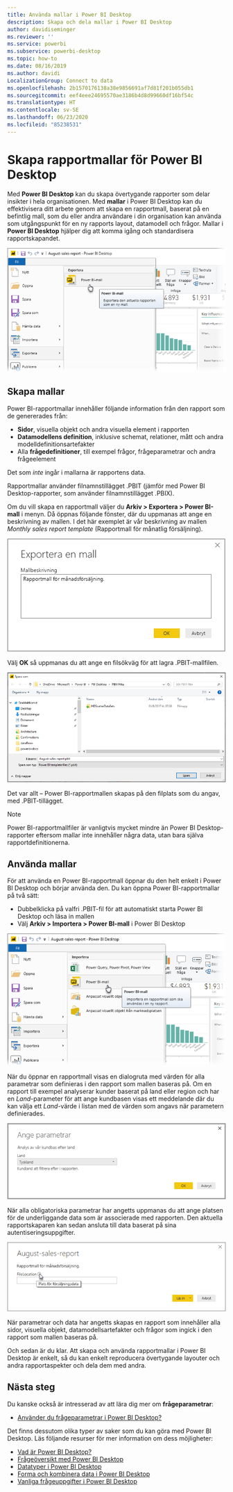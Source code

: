 ```yaml
---
title: Använda mallar i Power BI Desktop
description: Skapa och dela mallar i Power BI Desktop
author: davidiseminger
ms.reviewer: ''
ms.service: powerbi
ms.subservice: powerbi-desktop
ms.topic: how-to
ms.date: 08/16/2019
ms.author: davidi
LocalizationGroup: Connect to data
ms.openlocfilehash: 2b1570176138a38e9856691af7d81f201b055db1
ms.sourcegitcommit: eef4eee24695570ae3186b4d8d99660df16bf54c
ms.translationtype: HT
ms.contentlocale: sv-SE
ms.lasthandoff: 06/23/2020
ms.locfileid: "85238531"
---
```

# <a name="create-report-templates-for-power-bi-desktop"></a>Skapa rapportmallar för Power BI Desktop

Med **Power BI Desktop** kan du skapa övertygande rapporter som delar insikter i hela organisationen. Med **mallar** i Power BI Desktop kan du effektivisera ditt arbete genom att skapa en rapportmall, baserat på en befintlig mall, som du eller andra användare i din organisation kan använda som utgångspunkt för en ny rapports layout, datamodell och frågor. Mallar i **Power BI Desktop** hjälper dig att komma igång och standardisera rapportskapandet.

![Exportera rapport som en mall](media/desktop-templates/desktop-templates-01.png)

## <a name="creating-templates"></a>Skapa mallar

Power BI-rapportmallar innehåller följande information från den rapport som de genererades från:

* **Sidor**, visuella objekt och andra visuella element i rapporten
* **Datamodellens definition**, inklusive schemat, relationer, mått och andra modelldefinitionsartefakter
* Alla **frågedefinitioner**, till exempel frågor, frågeparametrar och andra frågeelement

Det som *inte* ingår i mallarna är rapportens data. 

Rapportmallar använder filnamnstillägget .PBIT (jämför med Power BI Desktop-rapporter, som använder filnamnstillägget .PBIX). 

Om du vill skapa en rapportmall väljer du **Arkiv > Exportera > Power BI-mall** i menyn. Då öppnas följande fönster, där du uppmanas att ange en beskrivning av mallen. I det här exemplet är vår beskrivning av mallen *Monthly sales report template* (Rapportmall för månatlig försäljning).

![Beskrivning av dialogrutan Exportera mall](media/desktop-templates/desktop-templates-02.png)

Välj **OK** så uppmanas du att ange en filsökväg för att lagra .PBIT-mallfilen.

![Mallens plats](media/desktop-templates/desktop-templates-03.png)

Det var allt – Power BI-rapportmallen skapas på den filplats som du angav, med .PBIT-tillägget.

> [!NOTE]
> Power BI-rapportmallfiler är vanligtvis mycket mindre än Power BI Desktop-rapporter eftersom mallar inte innehåller några data, utan bara själva rapportdefinitionerna. 

## <a name="using-templates"></a>Använda mallar

För att använda en Power BI-rapportmall öppnar du den helt enkelt i Power BI Desktop och börjar använda den. Du kan öppna Power BI-rapportmallar på två sätt:

* Dubbelklicka på valfri .PBIT-fil för att automatiskt starta Power BI Desktop och läsa in mallen
* Välj **Arkiv > Importera > Power BI-mall** i Power BI Desktop

![Importera en mall](media/desktop-templates/desktop-templates-04.png)

När du öppnar en rapportmall visas en dialogruta med värden för alla parametrar som definieras i den rapport som mallen baseras på. Om en rapport till exempel analyserar kunder baserat på land eller region och har en *Land*-parameter för att ange kundbasen visas ett meddelande där du kan välja ett *Land*-värde i listan med de värden som angavs när parametern definierades. 

![Ange parametrar för en mall](media/desktop-templates/desktop-templates-05a.png)

När alla obligatoriska parametrar har angetts uppmanas du att ange platsen för de underliggande data som är associerade med rapporten. Den aktuella rapportskaparen kan sedan ansluta till data baserat på sina autentiseringsuppgifter.

![Ange dataplats för en mall](media/desktop-templates/desktop-templates-05.png)

När parametrar och data har angetts skapas en rapport som innehåller alla sidor, visuella objekt, datamodellsartefakter och frågor som ingick i den rapport som mallen baseras på. 

Och sedan är du klar. Att skapa och använda rapportmallar i Power BI Desktop är enkelt, så du kan enkelt reproducera övertygande layouter och andra rapportaspekter och dela dem med andra.

## <a name="next-steps"></a>Nästa steg
Du kanske också är intresserad av att lära dig mer om **frågeparametrar**:
* [Använder du frågeparametrar i Power BI Desktop?](https://docs.microsoft.com/power-query/power-query-query-parameters)

Det finns dessutom olika typer av saker som du kan göra med Power BI Desktop. Läs följande resurser för mer information om dess möjligheter:

* [Vad är Power BI Desktop?](../fundamentals/desktop-what-is-desktop.md)
* [Frågeöversikt med Power BI Desktop](../transform-model/desktop-query-overview.md)
* [Datatyper i Power BI Desktop](../connect-data/desktop-data-types.md)
* [Forma och kombinera data i Power BI Desktop](../connect-data/desktop-shape-and-combine-data.md)
* [Vanliga frågeuppgifter i Power BI Desktop](../transform-model/desktop-common-query-tasks.md)    
